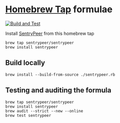 # [Homebrew Tap](https://docs.brew.sh/Taps) formulae
[![Build and Test](https://github.com/SentryPeer/homebrew-sentrypeer/actions/workflows/main.yml/badge.svg)](https://github.com/SentryPeer/homebrew-sentrypeer/actions/workflows/main.yml)

Install [SentryPeer](https://github.com/SentryPeer/SentryPeer) from this homebrew tap

    brew tap sentrypeer/sentrypeer
    brew install sentrypeer

## Build locally

    brew install --build-from-source ./sentrypeer.rb

## Testing and auditing the formula

    brew tap sentrypeer/sentrypeer
    brew install sentrypeer
    brew audit --strict --new --online
    brew test sentrypeer